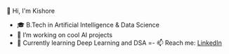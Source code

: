  👋 Hi, I'm Kishore
- 🎓 B.Tech in Artificial Intelligence & Data Science
- 🔭 I’m working on cool AI projects
- 🌱 Currently learning Deep Learning and DSA
=- 📫 Reach me: [LinkedIn](www.linkedin.com/in/kishore-s-1010sk1116)
